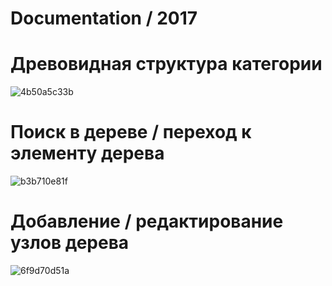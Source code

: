 # Documentation / 2017

# Древовидная структура категории

![4b50a5c33b](https://user-images.githubusercontent.com/17320605/29414969-16a88724-836a-11e7-897f-906035b3758b.jpg)


# Поиск в дереве / переход к элементу дерева

![b3b710e81f](https://user-images.githubusercontent.com/17320605/29414968-16a6558a-836a-11e7-9c15-1d775dbb96bf.jpg)


# Добавление / редактирование узлов дерева

![6f9d70d51a](https://user-images.githubusercontent.com/17320605/29414967-16a4ec18-836a-11e7-8512-4091067eb5f7.jpg)
